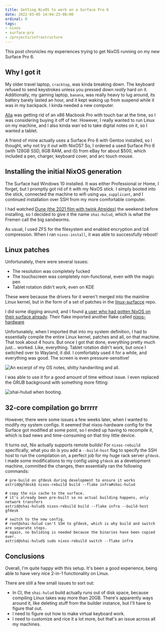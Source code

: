 ```yaml
---
title: Getting NixOS to work on a Surface Pro 6
date: 2022-03-05 14:04:23-08:00
ordinal: 0
tags: 
- nixos
- surface-pro
- /projects/infrastructure
---
```


This post chronicles my experiences trying to get NixOS running on my new Surface Pro 6.

## Why I got it

My older travel laptop, `cracktop`, was kinda breaking down. The keyboard refused to send keystrokes unless you pressed down *really* hard on it. Additionally, my gaming laptop, `banana`, was really heavy to lug around, its battery barely lasted an hour, and it kept waking up from suspend while it was in my backpack. I kinda needed a new computer.

[Alia](https://alescoulie.github.io/) was getting rid of an x86 Macbook Pro with touch bar at the time, so I was considering buying it off of her. However, I really wanted to run Linux on my machine, and I also kinda wan`ed to take digital notes on it, so I wanted a tablet.

A friend of mine actually uses a Surface Pro 6 with Gentoo installed, so I thought, why not try it out with NixOS? So, I ordered a used Surface Pro 6 (with 128GB SSD, 8GB RAM, and i5) from eBay for about \$500, which included a pen, charger, keyboard cover, and arc touch mouse. 

## Installing the initial NixOS generation

The Surface had Windows 10 installed. It was either Professional or Home, I forget, but I promptly got rid of it with my NixOS stick. I simply booted into the stick, connected the machine to wifi using `wpa_supplicant`, and I continued installation over SSH from my more comfortable computer.

I had watched [Dune (the 2021 film with twink Atreides)](https://en.wikipedia.org/wiki/Dune_(2021_film)) the weekend before installing, so I decided to give it the name `shai-hulud`, which is what the Fremen call the big sandworms.

As usual, I used ZFS for the filesystem and enabled encryption and lz4 compression. When I ran `nixos-install`, it was able to successfully reboot!

## Linux patches

Unfortunately, there were several issues:

- The resolution was completely fucked
- The touchscreen was completely non-functional, even with the magic pen
- Tablet rotation didn't work, even on KDE

These were because the drivers for it weren't merged into the mainline Linux kernel, but in the form of a set of patches in the [linux-surfacce](https://github.com/linux-surface/linux-surface) repo.

I did some digging around, and I found [a user who had gotten NixOS on their surface already](https://git.polynom.me/PapaTutuWawa/nixos-config). Their flake imported another flake called [nixos-hardware](https://github.com/NixOS/nixos-hardware/tree/master/microsoft/surface)

Unfortunately, when I imported that into my system definition, I had to essentially compile the entire Linux kernel, patches and all, on that machine. That took about 4 hours. But once I got that done, everything pretty much just... worked. Like, everything. Tablet rotation didn't work, but once I switched over to Wayland, it did. I comfortably used it for a while, and everything was good. The screen is even pressure-sensitive!

![An excerpt of my OS notes, shitty handwriting and all.](https://s3.us-west-000.backblazeb2.com/nyaabucket/49606bd0bd6e8aff9a403e2c6badd7cfd00cd475024257717bcd758e09406b85/os-notes.png)

I was able to use it for a good amount of time without issue. I even replaced the GRUB background with something more fitting:

![shai-hulud when booting.](https://s3.us-west-000.backblazeb2.com/nyaabucket/e798c4a2fbea09b4c322326a9924a30c941eb504745888cadbe69047db6e8b7a/grub-bg.jpg)

## 32-core compilation go brrrrr

However, there were some issues a few weeks later, when I wanted to modify my system configs. It seemed that nixos-hardware config for the Surface got modified at some point, so I ended up having to recompile it, which is bad news and time-consuming on that tiny little device.

It turns out, Nix actually supports remote builds! For `nixos-rebuild` specifically, what you do is you add a `--build-host` flag to specify the SSH host to run the compilation on, a perfect job for my huge rack server `gfdesk`. I made some modifications to my config using `gfdesk` as a development machine, committed the changes, then essentially ran the following commands: 

```
# pre-build on gfdesk during development to ensure it works
astrid@gfdesk$ nixos-rebuild build --flake infra#shai-hulud

# copy the nix cache to the surface.
# it's already been pre-built so no actual building happens, only network transfers
astrid@shai-hulud$ nixos-rebuild build --flake infra --build-host gfdesk

# switch to the new config.
# root@shai-hulud can't SSH to gfdesk, which is why build and switch are separate steps.
# again, no buliding is needed because the binaries have been copied over.
astrid@shai-hulud$ sudo nixos-rebuild switch --flake infra
```

## Conclusions

Overall, I'm quite happy with this setup. It's been a good experience, being able to have very nice 2-in-1 functionality on Linux.

There are still a few small issues to sort out:

- In CI, the `shai-hulud` build actually runs out of disk space, because compiling Linux takes way more than 20GB. There's apparently ways around it, like deleting stuff from the builder instance, but I'll have to figure that out.
- I need to figure out how to make virtual keyboard work.
- I need to customize and rice it a lot more, but that's an issue across all my machines.

